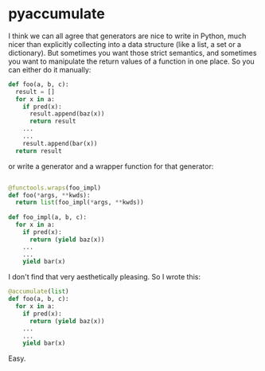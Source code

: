 # pyaccumulate

I think we can all agree that generators are nice to write in Python, much nicer than explicitly collecting into a data structure (like a list, a set or a dictionary). But sometimes you want those strict semantics, and sometimes you want to manipulate the return values of a function in one place. So you can either do it manually:

```python
def foo(a, b, c):
  result = []
  for x in a:
    if pred(x):
      result.append(baz(x))
      return result
    ...
    ...
    result.append(bar(x))
  return result
```

or write a generator and a wrapper function for that generator:

```python

@functools.wraps(foo_impl)
def foo(*args, **kwds):
  return list(foo_impl(*args, **kwds))
  
def foo_impl(a, b, c):
  for x in a:
    if pred(x):
      return (yield baz(x))
    ...
    ...
    yield bar(x)
```

I don't find that very aesthetically pleasing. So I wrote this:

```python
@accumulate(list)
def foo(a, b, c):
  for x in a:
    if pred(x):
      return (yield baz(x))
    ...
    ...
    yield bar(x)
```

Easy.
